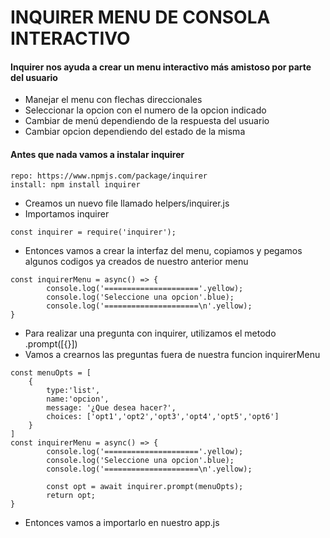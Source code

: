 # INQUIRER MENU DE CONSOLA INTERACTIVO
#### Inquirer nos ayuda a crear un menu interactivo más amistoso por parte del usuario
* Manejar el menu con flechas direccionales
* Seleccionar la opcion con el numero de la opcion indicado
* Cambiar de menú dependiendo de la respuesta del usuario
* Cambiar opcion dependiendo del estado de la misma

#### Antes que nada vamos a instalar inquirer
```
repo: https://www.npmjs.com/package/inquirer
install: npm install inquirer
```
* Creamos un nuevo file llamado helpers/inquirer.js
* Importamos inquirer
```
const inquirer = require('inquirer');
```

* Entonces vamos a crear la interfaz del menu, copiamos y pegamos algunos codigos ya creados de nuestro anterior menu
```
const inquirerMenu = async() => {
        console.log('====================='.yellow);
        console.log('Seleccione una opcion'.blue);
        console.log('=====================\n'.yellow);
}
```

* Para realizar una pregunta con inquirer, utilizamos el metodo .prompt([{}])
* Vamos a crearnos las preguntas fuera de nuestra funcion inquirerMenu
```
const menuOpts = [
    {
        type:'list',
        name:'opcion',
        message: '¿Que desea hacer?',
        choices: ['opt1','opt2','opt3','opt4','opt5','opt6']
    }
]
const inquirerMenu = async() => {
        console.log('====================='.yellow);
        console.log('Seleccione una opcion'.blue);
        console.log('=====================\n'.yellow);

        const opt = await inquirer.prompt(menuOpts);
        return opt;
}
```
* Entonces vamos a importarlo en nuestro app.js
